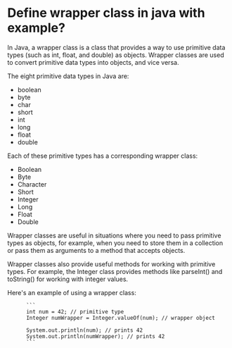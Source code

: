 # Define wrapper class in java with example?



In Java, a wrapper class is a class that provides a way to use primitive data types (such as int, float, and double) as objects. Wrapper classes are used to convert primitive data types into objects, and vice versa.

The eight primitive data types in Java are:

- boolean
- byte
- char
- short
- int
- long
- float
- double

Each of these primitive types has a corresponding wrapper class:

- Boolean
- Byte
- Character
- Short
- Integer
- Long
- Float
- Double

Wrapper classes are useful in situations where you need to pass primitive types as objects, for example, when you need to store them in a collection or pass them as arguments to a method that accepts objects. 

Wrapper classes also provide useful methods for working with primitive types. For example, the Integer class provides methods like parseInt() and toString() for working with integer values.

Here's an example of using a wrapper class:

          ```
          int num = 42; // primitive type
          Integer numWrapper = Integer.valueOf(num); // wrapper object

          System.out.println(num); // prints 42
          System.out.println(numWrapper); // prints 42
          ```
